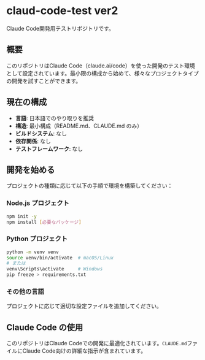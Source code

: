 # claud-code-test ver2

Claude Code開発用テストリポジトリです。

## 概要

このリポジトリはClaude Code（claude.ai/code）を使った開発のテスト環境として設定されています。最小限の構成から始めて、様々なプロジェクトタイプの開発を試すことができます。

## 現在の構成

- **言語**: 日本語でのやり取りを推奨
- **構造**: 最小構成（README.md、CLAUDE.md のみ）
- **ビルドシステム**: なし
- **依存関係**: なし
- **テストフレームワーク**: なし

## 開発を始める

プロジェクトの種類に応じて以下の手順で環境を構築してください：

### Node.js プロジェクト
```bash
npm init -y
npm install [必要なパッケージ]
```

### Python プロジェクト  
```bash
python -m venv venv
source venv/bin/activate  # macOS/Linux
# または
venv\Scripts\activate     # Windows
pip freeze > requirements.txt
```

### その他の言語
プロジェクトに応じて適切な設定ファイルを追加してください。

## Claude Code の使用

このリポジトリはClaude Codeでの開発に最適化されています。`CLAUDE.md`ファイルにClaude Code向けの詳細な指示が含まれています。
